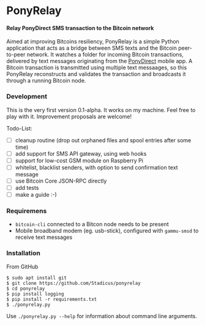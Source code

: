 # PonyRelay
#### Relay PonyDirect SMS transaction to the Bitcoin network

Aimed at improving Bitcoins resiliency, PonyRelay is a simple Python application that acts as a bridge between SMS texts and the Bitcoin peer-to-peer network. 
It watches a folder for incoming Bitcoin transactions, delivered by text messages originating from the [PonyDirect](https://github.com/MuleTools/PonyDirect) mobile app.
A Bitcoin transaction is transmitted using multiple text messaages, so this PonyRelay reconstructs and validates the transaction and broadcasts it through a running Bitcoin node.

### Development
This is the very first version 0.1-alpha. It works on my machine. Feel free to play with it. Improvement proposals are welcome!

Todo-List:
- [ ] cleanup routine (drop out orphaned files and spool entries after some time)
- [ ] add support for SMS API gateway, using web hooks
- [ ] support for low-cost GSM module on Raspberry Pi
- [ ] whitelist, blacklist senders, with option to send confirmation text message
- [ ] use Bitcoin Core JSON-RPC directly
- [ ] add tests
- [ ] make a guide :-)

### Requiremens
- `bitcoin-cli` connected to a Bitcon node needs to be present
- Mobile broadband modem (eg. usb-stick), configured with `gammu-smsd` to receive text messages

### Installation
From GitHub
```
$ sudo apt install git 
$ git clone https://github.com/Stadicus/ponyrelay
$ cd ponyrelay
$ pip install logging
$ pip install -r requirements.txt
$ ./ponyrelay.py
```

Use `./ponyrelay.py --help` for information about command line arguments.
